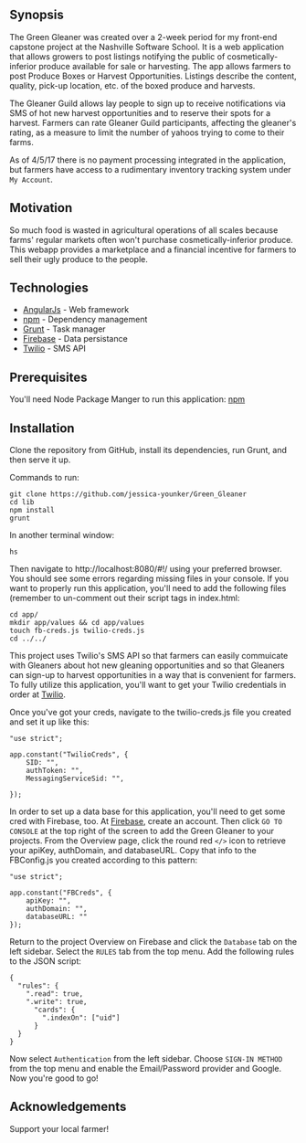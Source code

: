 ## Synopsis

The Green Gleaner was created over a 2-week period for my front-end capstone project at the Nashville Software School. It is a web application that allows growers to post listings notifying the public of cosmetically-inferior produce available for sale or harvesting. The app allows farmers to post Produce Boxes or Harvest Opportunities. Listings describe the content, quality, pick-up location, etc. of the boxed produce and harvests. 

The Gleaner Guild allows lay people to sign up to receive notifications via SMS of hot new harvest opportunities and to reserve their spots for a harvest. Farmers can rate Gleaner Guild participants, affecting the gleaner's rating, as a measure to limit the number of yahoos trying to come to their farms. 

As of 4/5/17 there is no payment processing integrated in the application, but farmers have access to a rudimentary inventory tracking system under `My Account`.

## Motivation

So much food is wasted in agricultural operations of all scales because farms' regular markets often won't purchase cosmetically-inferior produce. This webapp  provides a marketplace and a financial incentive for farmers to sell their ugly produce to the people.

## Technologies
* [AngularJs](https://angularjs.org/) - Web framework
* [npm](https://www.npmjs.com/) - Dependency management
* [Grunt](https://gruntjs.com/) - Task manager
* [Firebase](https://firebase.google.com/) - Data persistance 
* [Twilio](https://twilio.com/) - SMS API 

## Prerequisites
You'll need Node Package Manger to run this application:
[npm](https://www.npmjs.com/)

## Installation
Clone the repository from GitHub, install its dependencies, run Grunt, and then serve it up. 

Commands to run:

```
git clone https://github.com/jessica-younker/Green_Gleaner
cd lib
npm install
grunt
```

In another terminal window:

```
hs
```

Then navigate to http://localhost:8080/#!/ using your preferred browser.
You should see some errors regarding missing files in your console. If you want to properly run this application, you'll need to add the following files (remember to un-comment out their script tags in index.html:

```
cd app/
mkdir app/values && cd app/values
touch fb-creds.js twilio-creds.js
cd ../../
```

This project uses Twilio's SMS API so that farmers can easily commuicate with Gleaners about hot new gleaning opportunities and so that Gleaners can sign-up to harvest opportunities in a way that is convenient for farmers. To fully utilize this application, you'll want to get your Twilio credentials in order at [Twilio](https://twilio.com/sms/api).

Once you've got your creds, navigate to the twilio-creds.js file you created and set it up like this:

```
"use strict";

app.constant("TwilioCreds", {
    SID: "",
    authToken: "",
    MessagingServiceSid: "",
    
});
```

In order to set up a data base for this application, you'll need to get some cred with Firebase, too. At [Firebase](https://firebase.google.com/), create an account. Then click `GO TO CONSOLE` at the top right of the screen to add the Green Gleaner to your projects.
From the Overview page, click the round red `</>` icon to retrieve your apiKey, authDomain, and databaseURL. Copy that info to the FBConfig.js you created according to this pattern:

```
"use strict";

app.constant("FBCreds", {
    apiKey: "",
    authDomain: "",
    databaseURL: ""    
});
```

Return to the project Overview on Firebase and click the `Database` tab on the left sidebar. Select the `RULES` tab from the top menu. Add the following rules to the JSON script:

```
{
  "rules": {
    ".read": true,
    ".write": true,
      "cards": {
        ".indexOn": ["uid"]
      }
  }
}
```

Now select `Authentication` from the left sidebar. Choose `SIGN-IN METHOD` from the top menu and enable the Email/Password provider and Google. Now you're good to go!

## Acknowledgements

Support your local farmer! 